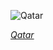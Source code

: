 
![Qatar](https://www.gstatic.com/prettyearth/assets/full/1148.jpg)

*[Qatar](https://www.google.com/maps/@25.444699,51.500334,17z/data=!3m1!1e3)*
